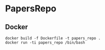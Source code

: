 # PapersRepo

## Docker
```
docker build -f Dockerfile -t papers_repo .
docker run -ti papers_repo /bin/bash
```
